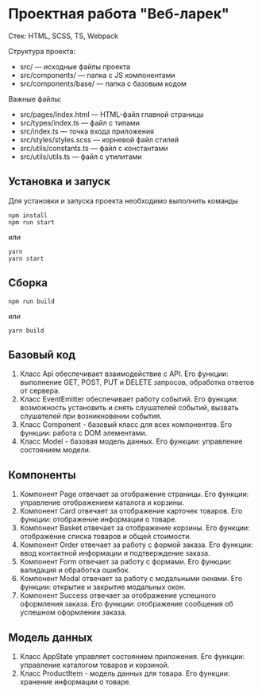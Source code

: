 # Проектная работа "Веб-ларек"

Стек: HTML, SCSS, TS, Webpack

Структура проекта:
- src/ — исходные файлы проекта
- src/components/ — папка с JS компонентами
- src/components/base/ — папка с базовым кодом

Важные файлы:
- src/pages/index.html — HTML-файл главной страницы
- src/types/index.ts — файл с типами
- src/index.ts — точка входа приложения
- src/styles/styles.scss — корневой файл стилей
- src/utils/constants.ts — файл с константами
- src/utils/utils.ts — файл с утилитами

## Установка и запуск
Для установки и запуска проекта необходимо выполнить команды

```
npm install
npm run start
```

или

```
yarn
yarn start
```
## Сборка

```
npm run build
```

или

```
yarn build
```

## Базовый код
1.	Класс Api обеспечивает взаимодействие с API. Его функции: выполнение GET, POST, PUT и DELETE запросов, обработка ответов от сервера.
2.	Класс EventEmitter обеспечивает работу событий. Его функции: возможность установить и снять слушателей событий, вызвать слушателей при возникновении события.
3.	Класс Component - базовый класс для всех компонентов. Его функции: работа с DOM элементами.
4.	Класс Model - базовая модель данных. Его функции: управление состоянием модели.

## Компоненты
1.	Компонент Page отвечает за отображение страницы. Его функции: управление отображением каталога и корзины.
2.	Компонент Card отвечает за отображение карточек товаров. Его функции: отображение информации о товаре.
3.	Компонент Basket отвечает за отображение корзины. Его функции: отображение списка товаров и общей стоимости.
4.	Компонент Order отвечает за работу с формой заказа. Его функции: ввод контактной информации и подтверждение заказа.
5.	Компонент Form отвечает за работу с формами. Его функции: валидация и обработка ошибок.
6.	Компонент Modal отвечает за работу с модальными окнами. Его функции: открытие и закрытие модальных окон.
7.	Компонент Success отвечает за отображение успешного оформления заказа. Его функции: отображение сообщения об успешном оформлении заказа.

## Модель данных
1.	Класс AppState управляет состоянием приложения. Его функции: управление каталогом товаров и корзиной.
2.	Класс ProductItem - модель данных для товара. Его функции: хранение информации о товаре.


